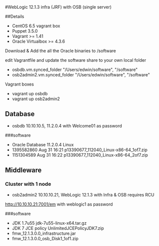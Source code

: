 #WebLogic 12.1.3 infra (JRF) with OSB (single server)

##Details
- CentOS 6.5 vagrant box
- Puppet 3.5.0
- Vagrant >= 1.41
- Oracle Virtualbox >= 4.3.6 

Download & Add the all the Oracle binaries to /software

edit Vagrantfile and update the software share to your own local folder
- osbdb.vm.synced_folder "/Users/edwin/software", "/software"
- osb2admin2.vm.synced_folder "/Users/edwin/software", "/software"

Vagrant boxes
- vagrant up osbdb
- vagrant up osb2admin2

## Database
- osbdb 10.10.10.5, 11.2.0.4 with Welcome01 as password

###software
- Oracle Database 11.2.0.4 Linux
- 1395582860 Aug 31 16:21 p13390677_112040_Linux-x86-64_1of7.zip
- 1151304589 Aug 31 16:22 p13390677_112040_Linux-x86-64_2of7.zip

## Middleware

### Cluster with 1 node
- osb2admin2 10.10.10.21, WebLogic 12.1.3 with Infra & OSB requires RCU

http://10.10.10.21:7001/em with weblogic1 as password

###software
- JDK 1.7u55 jdk-7u55-linux-x64.tar.gz
- JDK 7 JCE policy UnlimitedJCEPolicyJDK7.zip  
- fmw_12.1.3.0.0_infrastructure.jar
- fmw_12.1.3.0.0_osb_Disk1_1of1.zip
